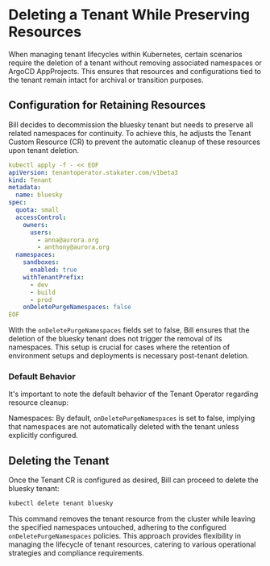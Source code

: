 # Deleting a Tenant While Preserving Resources

When managing tenant lifecycles within Kubernetes, certain scenarios require the deletion of a tenant without removing associated namespaces or ArgoCD AppProjects. This ensures that resources and configurations tied to the tenant remain intact for archival or transition purposes.

## Configuration for Retaining Resources

Bill decides to decommission the bluesky tenant but needs to preserve all related namespaces for continuity. To achieve this, he adjusts the Tenant Custom Resource (CR) to prevent the automatic cleanup of these resources upon tenant deletion.

```yaml
kubectl apply -f - << EOF
apiVersion: tenantoperator.stakater.com/v1beta3
kind: Tenant
metadata:
  name: bluesky
spec:
  quota: small
  accessControl:
    owners:
      users:
        - anna@aurora.org
        - anthony@aurora.org
  namespaces:
    sandboxes:
      enabled: true
    withTenantPrefix:
      - dev
      - build
      - prod
    onDeletePurgeNamespaces: false
EOF
```

With the `onDeletePurgeNamespaces` fields set to false, Bill ensures that the deletion of the bluesky tenant does not trigger the removal of its namespaces. This setup is crucial for cases where the retention of environment setups and deployments is necessary post-tenant deletion.

### Default Behavior

It's important to note the default behavior of the Tenant Operator regarding resource cleanup:

Namespaces: By default, `onDeletePurgeNamespaces` is set to false, implying that namespaces are not automatically deleted with the tenant unless explicitly configured.

## Deleting the Tenant

Once the Tenant CR is configured as desired, Bill can proceed to delete the bluesky tenant:

```bash
kubectl delete tenant bluesky
```

This command removes the tenant resource from the cluster while leaving the specified namespaces untouched, adhering to the configured `onDeletePurgeNamespaces` policies. This approach provides flexibility in managing the lifecycle of tenant resources, catering to various operational strategies and compliance requirements.
